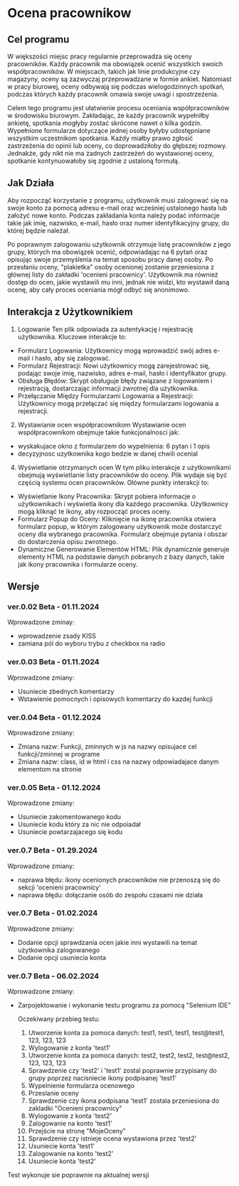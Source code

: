 # Ocena pracownikow

## Cel programu

W większości miejsc pracy regularnie przeprowadza się oceny pracowników. Każdy pracownik ma obowiązek ocenić wszystkich swoich współpracowników. W miejscach, takich jak linie produkcyjne czy magazyny, oceny są zazwyczaj przeprowadzane w formie ankiet. Natomiast w pracy biurowej, oceny odbywają się podczas wielogodzinnych spotkań, podczas których każdy pracownik omawia swoje uwagi i spostrzeżenia.

Celem tego programu jest ułatwienie procesu oceniania współpracowników w środowisku biurowym. Zakładając, że każdy pracownik wypełniłby ankietę, spotkania mogłyby zostać skrócone nawet o kilka godzin. Wypełnione formularze dotyczące jednej osoby byłyby udostępniane wszystkim uczestnikom spotkania. Każdy miałby prawo zgłosić zastrzeżenia do opinii lub oceny, co doprowadziłoby do głębszej rozmowy. Jednakże, gdy nikt nie ma żadnych zastrzeżeń do wystawionej oceny, spotkanie kontynuowałoby się zgodnie z ustaloną formułą.


## Jak Działa

Aby rozpocząć korzystanie z programu, użytkownik musi zalogować się na swoje konto za pomocą adresu e-mail oraz wcześniej ustalonego hasła lub założyć nowe konto. Podczas zakładania konta należy podać informacje takie jak imię, nazwisko, e-mail, hasło oraz numer identyfikacyjny grupy, do której będzie należał.

Po poprawnym zalogowaniu użytkownik otrzymuje listę pracowników z jego grupy, których ma obowiązek ocenić, odpowiadając na 6 pytań oraz opisując swoje przemyślenia na temat sposobu pracy danej osoby. Po przesłaniu oceny, "plakietka" osoby ocenionej zostanie przeniesiona z głównej listy do zakładki 'ocenieni pracownicy'. Użytkownik ma również dostęp do ocen, jakie wystawili mu inni, jednak nie widzi, kto wystawił daną ocenę, aby cały proces oceniania mógł odbyć się anonimowo.

## Interakcja z Użytkownikiem

1. Logowanie
Ten plik odpowiada za autentykację i rejestrację użytkownika. Kluczowe interakcje to:
 - Formularz Logowania: Użytkownicy mogą wprowadzić swój adres e-mail i hasło, aby się zalogować.
 - Formularz Rejestracji: Nowi użytkownicy mogą zarejestrować się, podając swoje imię, nazwisko, adres e-mail, hasło i  identyfikator grupy.
 - Obsługa Błędów: Skrypt obsługuje błędy związane z logowaniem i rejestracją, dostarczając informacji zwrotnej dla użytkownika.
 - Przełączanie Między Formularzami Logowania a Rejestracji: Użytkownicy mogą przełączać się między formularzami logowania a rejestracji.

2. Wystawianie ocen współpracownikom
Wystawianie ocen współpracownikom obejmuje takie funkcjonalnosci jak:
 - wyskakujace okno z formularzem do wypelnienia: 6 pytan i 1 opis
 - decyzyjnosc uzytkownika kogo bedzie w danej chwili ocenial

4. Wyświetlanie otrzymanych ocen
W tym pliku interakcje z użytkownikami obejmują wyświetlanie listy pracowników do oceny. Plik wydaje się być częścią systemu ocen pracowników. Główne punkty interakcji to:
 - Wyświetlanie Ikony Pracownika: Skrypt pobiera informacje o użytkownikach i wyświetla ikony dla każdego pracownika. Użytkownicy mogą kliknąć te ikony, aby rozpocząć proces oceny.
 - Formularz Popup do Oceny: Kliknięcie na ikonę pracownika otwiera formularz popup, w którym zalogowany użytkownik może dostarczyć oceny dla wybranego pracownika. Formularz obejmuje pytania i obszar do dostarczenia opisu zwrotnego.
 - Dynamiczne Generowanie Elementów HTML: Plik dynamicznie generuje elementy HTML na podstawie danych pobranych z bazy danych, takie jak ikony pracownika i formularze oceny.

## Wersje 


### ver.0.02 Beta - 01.11.2024

Wprowadzone zminay:
 - wprowadzenie zsady KISS
 - zamiana pól do wyboru  trybu z checkbox na radio


### ver.0.03 Beta - 01.11.2024

Wprowadzone zmiany:
 - Usuniecie zbednych komentarzy
 - Wstawienie pomocnych i opisowych komentarzy do kazdej funkcji


### ver.0.04 Beta - 01.12.2024

Wprowadzone zmiany:
 - Zmiana nazw: Funkcji, zminnych w js na nazwy opisujace cel funkcji/zminnej w programe
 - Zmiana nazw: class, id w html i css na nazwy odpowiadajace danym elementom na stronie



### ver.0.05 Beta - 01.12.2024

Wprowadzone zmiany:
 - Usuniecie zakomentowanego kodu
 - Usuniecie kodu który za nic nie odpoiadał
 - Usuniecie powtarzajacego się kodu

### ver.0.7 Beta - 01.29.2024

Wprowadzone zmiany:
 - naprawa błędu: ikony ocenionych pracowników nie przenoszą się do sekcji 'ocenieni pracownicy'
 - naprawa błędu: dołączanie osób do zespołu czasami nie działa

### ver.0.7 Beta - 01.02.2024

Wprowadzone zmiany:
 - Dodanie opcji sprawdzania ocen jakie inni wystawili na temat użytkownika zalogowanego
 - Dodanie opcji usuniecia konta

### ver.0.7 Beta - 06.02.2024

Wprowadzone zmiany:
 - Zarpojektowanie i wykonanie testu programu za pomocą "Selenium IDE"

   Oczekiwany przebieg testu:
   1. Utworzenie konta za pomoca danych: test1, test1, test1, test@test1, 123, 123, 123
   2. Wylogowanie z konta 'test1'
   3. Utworzenie konta za pomoca danych: test2, test2, test2, test@test2, 123, 123, 123
   4. Sprawdzenie czy 'test2' i 'test1' zostal poprawnie przypisany do grupy poprzez nacisniecie ikony podpisanej 'test1'
   5. Wypelnienie formularza ocenowego
   6. Przeslanie oceny
   7. Sprawdzenie czy ikona podpisana 'test1' zostala przeniesiona do zakladki "Ocenieni pracownicy"
   8. Wylogowanie z konta 'test2'
   9. Zalogowanie na konto 'test1'
   10. Przejście na stronę "MojeOceny"
   11. Sprawdzenie czy istnieje ocena wystawiona przez 'test2'
   12. Usuniecie konta 'test1'
   13. Zalogowanie na konto 'test2'
   14. Usuniecie konta 'test2'

Test wykonuje sie poprawnie na aktualnej wersji
